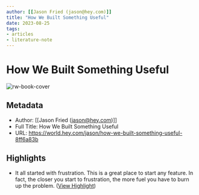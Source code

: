 ```yaml
---
author: [[Jason Fried (jason@hey.com)]]
title: "How We Built Something Useful"
date: 2023-08-25
tags: 
- articles
- literature-note
---
```

# How We Built Something Useful

![rw-book-cover](https://world.hey.com/jason/avatar-20200630203149000000-2745081)

## Metadata
- Author: [[Jason Fried (jason@hey.com)]]
- Full Title: How We Built Something Useful
- URL: https://world.hey.com/jason/how-we-built-something-useful-8ff6a83b

## Highlights
- It all started with frustration. This is a great place to start any feature. In fact, the closer you start to frustration, the more fuel you have to burn up the problem. ([View Highlight](https://read.readwise.io/read/01gx73az3ptzrvcn39db3zs98t))

